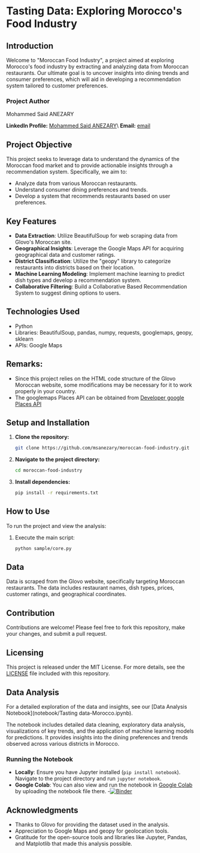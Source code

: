 # Tasting Data: Exploring Morocco's Food Industry

## Introduction
Welcome to "Moroccan Food Industry", a project aimed at exploring Morocco's food industry by extracting and analyzing data from Moroccan restaurants. Our ultimate goal is to uncover insights into dining trends and consumer preferences, which will aid in developing a recommendation system tailored to customer preferences.

### Project Author
Mohammed Said ANEZARY

**LinkedIn Profile:** [Mohammed Said ANEZARY](https://www.linkedin.com/in/msanezary/)\\
**Email:** [email](msanezary@gmail.com)

## Project Objective
This project seeks to leverage data to understand the dynamics of the Moroccan food market and to provide actionable insights through a recommendation system. Specifically, we aim to:
- Analyze data from various Moroccan restaurants.
- Understand consumer dining preferences and trends.
- Develop a system that recommends restaurants based on user preferences.

## Key Features
- **Data Extraction**: Utilize BeautifulSoup for web scraping data from Glovo's Moroccan site.
- **Geographical Insights**: Leverage the Google Maps API for acquiring geographical data and customer ratings.
- **District Classification**: Utilize the "geopy" library to categorize restaurants into districts based on their location.
- **Machine Learning Modeling**: Implement machine learning to predict dish types and develop a recommendation system.
- **Collaborative Filtering**: Build a Collaborative Based Recommendation System to suggest dining options to users.

## Technologies Used
- Python
- Libraries: BeautifulSoup, pandas, numpy, requests, googlemaps, geopy, sklearn
- APIs: Google Maps

## Remarks:
* Since this project relies on the HTML code structure of the Glovo Moroccan website, some modifications may be necessary for it to work properly in your country.
* The googlemaps Places API can be obtained from [Developer google Places API](https://console.cloud.google.com/apis/library/places-backend.googleapis.com?hl=fr&project=prefab-phoenix-384223)

## Setup and Installation
1. **Clone the repository:**
   ```bash
   git clone https://github.com/msanezary/moroccan-food-industry.git
   ```
2. **Navigate to the project directory:**
   ```bash
   cd moroccan-food-industry
   ```
3. **Install dependencies:**
   ```bash
   pip install -r requirements.txt
   ```

## How to Use
To run the project and view the analysis:
1. Execute the main script:
   ```bash
   python sample/core.py
   ```

## Data
Data is scraped from the Glovo website, specifically targeting Moroccan restaurants. The data includes restaurant names, dish types, prices, customer ratings, and geographical coordinates.

## Contribution
Contributions are welcome! Please feel free to fork this repository, make your changes, and submit a pull request.

## Licensing
This project is released under the MIT License. For more details, see the [LICENSE](LICENSE) file included with this repository.

## Data Analysis
For a detailed exploration of the data and insights, see our [Data Analysis Notebook](notebook/Tasting data-Morocco.ipynb).

The notebook includes detailed data cleaning, exploratory data analysis, visualizations of key trends, and the application of machine learning models for predictions. It provides insights into the dining preferences and trends observed across various districts in Morocco.

### Running the Notebook
- **Locally**: Ensure you have Jupyter installed (`pip install notebook`). Navigate to the project directory and run `jupyter notebook`.
- **Google Colab**: You can also view and run the notebook in [Google Colab](https://colab.research.google.com) by uploading the notebook file there.
-[![Binder](https://mybinder.org/badge_logo.svg)](https://mybinder.org/v2/gh/msanezary/moroccan-food-industry/main?filepath=notebook%2Fdata_analysis.ipynb)


## Acknowledgments
- Thanks to Glovo for providing the dataset used in the analysis.
- Appreciation to Google Maps and geopy for geolocation tools.
- Gratitude for the open-source tools and libraries like Jupyter, Pandas, and Matplotlib that made this analysis possible.
